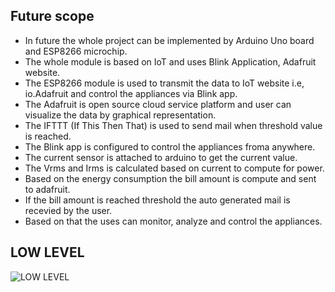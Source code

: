 ## Future scope

* In future the whole project can be implemented by Arduino Uno board and ESP8266 microchip.
* The whole module is based on IoT and uses Blink Application, Adafruit website.
* The ESP8266 module is used to transmit the data to IoT website i.e, io.Adafruit and control the appliances via Blink app.
* The Adafruit is open source cloud service platform and user can visualize the data by graphical representation.
* The IFTTT (If This Then That) is used to send mail when threshold value is reached.
* The Blink app is configured to control the appliances froma anywhere.
* The current sensor is attached to arduino to get the current value.
* The Vrms and Irms is calculated based on current to compute for power.
* Based on the energy consumption the bill amount is compute and sent to adafruit.
* If the bill amount is reached threshold the auto generated mail is recevied by the user.
* Based on that the uses can monitor, analyze and control the appliances.

## LOW LEVEL

![LOW LEVEL](https://github.com/habeeb063/M1_Billcalculator_Utilities/blob/master/2_Architecture/behavourial%20diagrams/High%20level%20diagram.jpg?raw=true)
